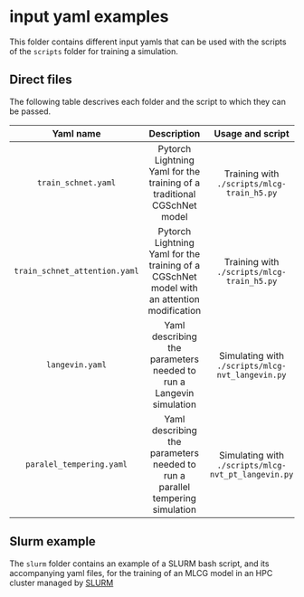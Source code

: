 # input yaml examples

This folder contains different input yamls that can be used with the scripts of the `scripts` folder for training a simulation.

## Direct files

The following table descrives each folder and the script to which they can be passed.

| Yaml name | Description | Usage and script | Example |
| :---------: | :---------: | :-------------: | :-------------: |
|`train_schnet.yaml`| Pytorch Lightning Yaml for the training of a traditional CGSchNet model |Training with `./scripts/mlcg-train_h5.py`|`mlcg-train_h5.py fit --config train_schnet_atention.yaml`|
|`train_schnet_attention.yaml`| Pytorch Lightning Yaml for the training of a CGSchNet model with an attention modification  | Training with `./scripts/mlcg-train_h5.py` |`mlcg-train_h5.py fit --config train_schnet_atention.yaml`|
|`langevin.yaml`|Yaml describing the parameters needed to run a Langevin simulation |Simulating with `./scripts/mlcg-nvt_langevin.py`|`mlcg-nvt_langevin.py --config langevin.yaml`|
|`paralel_tempering.yaml`| Yaml describing the parameters needed to run a parallel tempering simulation |Simulating with `./scripts/mlcg-nvt_pt_langevin.py`|`mlcg-nvt_pt_langevin.py --config parallel_tempering.yaml`|

## Slurm example

The `slurm` folder contains an example of a SLURM bash script, and its accompanying yaml files, for the training of an MLCG model in an HPC cluster managed by [SLURM](https://slurm.schedmd.com/documentation.html)
